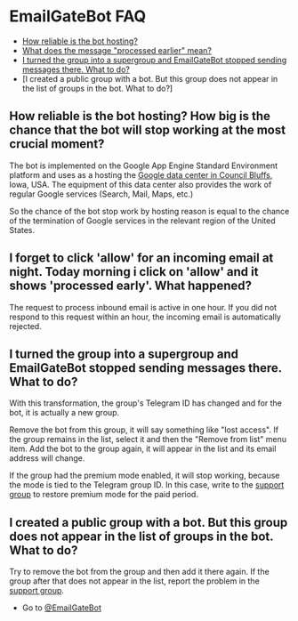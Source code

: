 # EmailGateBot FAQ

- [How reliable is the bot hosting?](#how-reliable-is-the-bot-hosting-how-big-is-the-chance-that-the-bot-will-stop-working-at-the-most-crucial-moment)
- [What does the message "processed earlier" mean?](#i-forget-to-click-allow-for-an-incoming-email-at-night-today-morning-i-click-on-allow-and-it-shows-processed-early-what-happened)
- [I turned the group into a supergroup and EmailGateBot stopped sending messages there. What to do?](#i-turned-the-group-into-a-supergroup-and-emailgatebot-stopped-sending-messages-there-what-to-do)
- [I created a public group with a bot. But this group does not appear in the list of groups in the bot. What to do?]

## How reliable is the bot hosting? How big is the chance that the bot will stop working at the most crucial moment?

The bot is implemented on the Google App Engine Standard Environment platform and uses as a hosting the
[Google data center in Council Bluffs](https://www.google.com/about/datacenters/inside/locations/council-bluffs/), Iowa, USA.
The equipment of this data center also provides the work of regular Google services (Search, Mail, Maps, etc.)

So the chance of the bot stop work by hosting reason is equal to the chance of the termination of Google services in the relevant region of the United States.

## I forget to click 'allow' for an incoming email at night. Today morning i click on 'allow' and it shows 'processed early'. What happened?

The request to process inbound email is active in one hour.
If you did not respond to this request within an hour, the incoming email is automatically rejected.

## I turned the group into a supergroup and EmailGateBot stopped sending messages there. What to do?

With this transformation, the group's Telegram ID has changed and for the bot, it is actually a new group.

Remove the bot from this group, it will say something like "lost access".
If the group remains in the list, select it and then the "Remove from list" menu item.
Add the bot to the group again, it will appear in the list and its email address will change.

If the group had the premium mode enabled, it will stop working, because the mode is tied to the Telegram group ID.
In this case, write to the [support group](https://t.me/joinchat/CJ4MSEfmFlaDevQOeMVoLg) to restore premium mode for the paid period.

## I created a public group with a bot. But this group does not appear in the list of groups in the bot. What to do?

Try to remove the bot from the group and then add it there again. If the group after that does not appear in the list, report the problem in the [support group](https://t.me/joinchat/CJ4MSEfmFlaDevQOeMVoLg).

- Go to [@EmailGateBot](http://t.me/EmailGateBot?start=utm_KDaxQG000_github-en-faq)
